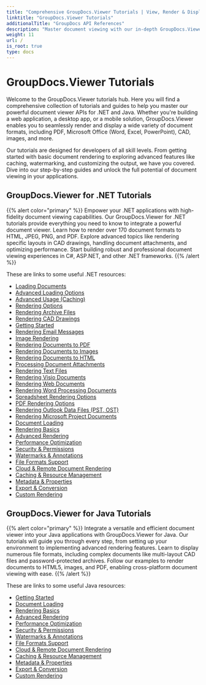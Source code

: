 ```yaml
---
title: "Comprehensive GroupDocs.Viewer Tutorials | View, Render & Display Documents"
linktitle: "GroupDocs.Viewer Tutorials"
additionalTitle: "GroupDocs API References"
description: "Master document viewing with our in-depth GroupDocs.Viewer tutorials. Learn to render and display over 170 file formats in your .NET and Java applications."
weight: 11
url: /
is_root: true
type: docs
---
```

# GroupDocs.Viewer Tutorials

Welcome to the GroupDocs.Viewer tutorials hub. Here you will find a comprehensive collection of tutorials and guides to help you master our powerful document viewer APIs for .NET and Java. Whether you're building a web application, a desktop app, or a mobile solution, GroupDocs.Viewer enables you to seamlessly render and display a wide variety of document formats, including PDF, Microsoft Office (Word, Excel, PowerPoint), CAD, images, and more.

Our tutorials are designed for developers of all skill levels. From getting started with basic document rendering to exploring advanced features like caching, watermarking, and customizing the output, we have you covered. Dive into our step-by-step guides and unlock the full potential of document viewing in your applications.

## GroupDocs.Viewer for .NET Tutorials

{{% alert color="primary" %}}
Empower your .NET applications with high-fidelity document viewing capabilities. Our GroupDocs.Viewer for .NET tutorials provide everything you need to know to integrate a powerful document viewer. Learn how to render over 170 document formats to HTML, JPEG, PNG, and PDF. Explore advanced topics like rendering specific layouts in CAD drawings, handling document attachments, and optimizing performance. Start building robust and professional document viewing experiences in C#, ASP.NET, and other .NET frameworks.
{{% /alert %}}

These are links to some useful .NET resources:
 
- [Loading Documents](./net/loading-documents/)
- [Advanced Loading Options](./net/advanced-loading/)
- [Advanced Usage (Caching)](./net/advanced-usage-caching/)
- [Rendering Options](./net/rendering-options/)
- [Rendering Archive Files](./net/rendering-archive-files/)
- [Rendering CAD Drawings](./net/rendering-cad-drawings/)
- [Getting Started](./net/getting-started/)
- [Rendering Email Messages](./net/rendering-email-messages/)
- [Image Rendering](./net/image-rendering/)
- [Rendering Documents to PDF](./net/rendering-documents-pdf/)
- [Rendering Documents to Images](./net/rendering-documents-images/)
- [Rendering Documents to HTML](./net/rendering-documents-html/)
- [Processing Document Attachments](./net/processing-document-attachments/)
- [Rendering Text Files](./net/rendering-text-files/)
- [Rendering Visio Documents](./net/rendering-visio-documents/)
- [Rendering Web Documents](./net/rendering-web-documents/)
- [Rendering Word Processing Documents](./net/rendering-word-processing-documents/)
- [Spreadsheet Rendering Options](./net/spreadsheet-rendering-options/)
- [PDF Rendering Options](./net/pdf-rendering-options/)
- [Rendering Outlook Data Files (PST, OST)](./net/rendering-outlook-data-files/)
- [Rendering Microsoft Project Documents](./net/rendering-ms-project-documents/)
- [Document Loading](./net/document-loading/)
- [Rendering Basics](./net/rendering-basics/)
- [Advanced Rendering](./net/advanced-rendering/)
- [Performance Optimization](./net/performance-optimization/)
- [Security & Permissions](./net/security-permissions/)
- [Watermarks & Annotations](./net/watermarks-annotations/)
- [File Formats Support](./net/file-formats-support/)
- [Cloud & Remote Document Rendering](./net/cloud-remote-document-rendering/)
- [Caching & Resource Management](./net/caching-resource-management/)
- [Metadata & Properties](./net/metadata-properties/)
- [Export & Conversion](./net/export-conversion/)
- [Custom Rendering](./net/custom-rendering/)

## GroupDocs.Viewer for Java Tutorials

{{% alert color="primary" %}}
Integrate a versatile and efficient document viewer into your Java applications with GroupDocs.Viewer for Java. Our tutorials will guide you through every step, from setting up your environment to implementing advanced rendering features. Learn to display numerous file formats, including complex documents like multi-layout CAD files and password-protected archives. Follow our examples to render documents to HTML5, images, and PDF, enabling cross-platform document viewing with ease.
{{% /alert %}}

These are links to some useful Java resources:

- [Getting Started](./java/getting-started/)
- [Document Loading](./java/document-loading/)
- [Rendering Basics](./java/rendering-basics/)
- [Advanced Rendering](./java/advanced-rendering/)
- [Performance Optimization](./java/performance-optimization/)
- [Security & Permissions](./java/security-permissions/)
- [Watermarks & Annotations](./java/watermarks-annotations/)
- [File Formats Support](./java/file-formats-support/)
- [Cloud & Remote Document Rendering](./java/cloud-remote-document-rendering/)
- [Caching & Resource Management](./java/caching-resource-management/)
- [Metadata & Properties](./java/metadata-properties/)
- [Export & Conversion](./java/export-conversion/)
- [Custom Rendering](./java/custom-rendering/)
